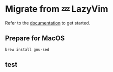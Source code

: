 # Migrate from 💤 LazyVim
Refer to the [documentation](https://lazyvim.github.io/installation) to get started.

## Prepare for MacOS

```shell
brew install gnu-sed
```
## test

